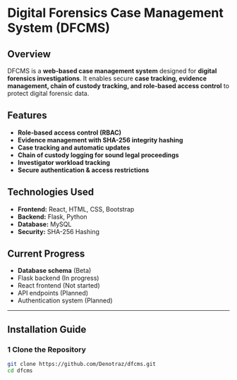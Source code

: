 # Digital Forensics Case Management System (DFCMS)

## Overview
DFCMS is a **web-based case management system** designed for **digital forensics investigations**. It enables secure **case tracking, evidence management, chain of custody tracking, and role-based access control** to protect digital forensic data.

## Features
-  **Role-based access control (RBAC)**
-  **Evidence management with SHA-256 integrity hashing**
-  **Case tracking and automatic updates**
-  **Chain of custody logging for sound legal proceedings**
-  **Investigator workload tracking**
-  **Secure authentication & access restrictions**

## Technologies Used
- **Frontend:** React, HTML, CSS, Bootstrap
- **Backend:** Flask, Python
- **Database:** MySQL
- **Security:** SHA-256 Hashing

## Current Progress
- **Database schema** (Beta)
-  Flask backend (In progress)
-  React frontend (Not started)
-  API endpoints (Planned)
-  Authentication system (Planned)
---

## Installation Guide
### **1️ Clone the Repository**
```bash
git clone https://github.com/Denotraz/dfcms.git
cd dfcms
